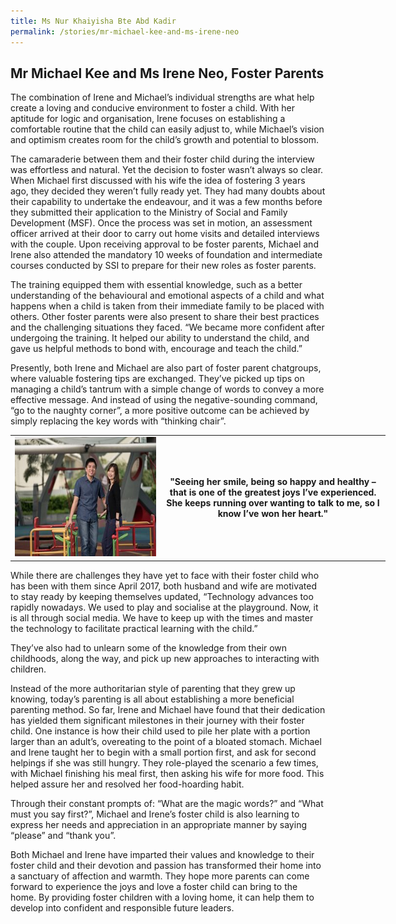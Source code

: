 ```yaml
---
title: Ms Nur Khaiyisha Bte Abd Kadir
permalink: /stories/mr-michael-kee-and-ms-irene-neo
---
```


## Mr Michael Kee and Ms Irene Neo, Foster Parents

The combination of Irene and Michael’s individual strengths are what help create a loving and conducive environment to foster a child.  With her aptitude for logic and organisation, Irene focuses on establishing a comfortable routine that the child can easily adjust to, while Michael’s vision and optimism creates room for the child’s growth and potential to blossom.
 
The camaraderie between them and their foster child during the interview was effortless and natural. Yet the decision to foster wasn’t always so clear. When Michael first discussed with his wife the idea of fostering 3 years ago, they decided they weren’t fully ready yet. They had many doubts about their capability to undertake the endeavour, and it was a few months before they submitted their application to the Ministry of Social and Family Development (MSF). Once the process was set in motion, an assessment officer arrived at their door to carry out home visits and detailed interviews with the couple. Upon receiving approval to be foster parents, Michael and Irene also attended the mandatory 10 weeks of foundation and intermediate courses conducted by SSI to prepare for their new roles as foster parents.
 
The training equipped them with essential knowledge, such as a better understanding of the behavioural and emotional aspects of a child and what happens when a child is taken from their immediate family to be placed with others. Other foster parents were also present to share their best practices and the challenging situations they faced. “We became more confident after undergoing the training. It helped our ability to understand the child, and gave us helpful methods to bond with, encourage and teach the child.”
 
Presently, both Irene and Michael  are also part of foster parent chatgroups, where valuable fostering tips are exchanged. They’ve picked up tips on managing a child’s tantrum with a simple change of words to convey a more effective message. And instead of using the negative-sounding command, “go to the naughty corner”, a more positive outcome can be achieved by simply replacing the key words with “thinking chair”.

<table align="center" border="0" cellpadding="1" cellspacing="1" style="width: 600px;">
	<tbody>
		<tr>
			<td style="width:40%;"><img alt="Mr Michael Kee and Ms Irene Neo" src="/images/stories/pages/mr-michael-kee-and-ms-irene-neo.jpg" style="width: 287px; height: 191px;" />       </td>
			<td style="text-align: center;"><strong style="text-align: center;">"Seeing her smile, being so happy and healthy – that is one of the greatest joys I’ve experienced. She keeps running over wanting to talk to me, so I know I’ve won her heart."</strong></td>
  </tr>
	</tbody>
</table>


While there are challenges they have yet to face with their foster child who has been with them since April 2017, both husband and wife are motivated to stay ready by keeping themselves updated, “Technology advances too rapidly nowadays. We used to play and socialise at the playground. Now, it is all through social media. We have to keep up with the times and master the technology to facilitate practical learning with the child.”
 
They’ve also had to unlearn some of the knowledge from their own childhoods, along the way, and pick up new approaches to interacting with children.
 
Instead of the more authoritarian style of parenting that they grew up knowing, today’s parenting is all about establishing a more beneficial parenting method. So far, Irene and Michael have found that their dedication has yielded them significant milestones in their journey with their foster child. One instance is how their child used to pile her plate with a portion larger than an adult’s, overeating to the point of a bloated stomach. Michael and Irene taught her to begin with a small portion first, and ask for second helpings if she was still hungry. They role-played the scenario a few times, with Michael finishing his meal first, then asking his wife for more food. This helped assure her and resolved her food-hoarding habit.
 
Through their constant prompts of:  “What are the magic words?” and “What must you say first?”, Michael and Irene’s foster child is also learning to express her needs and appreciation in an appropriate manner by saying “please” and “thank you”.
 
Both Michael and Irene have imparted their values and knowledge to their foster child and their devotion and passion has transformed their home into a sanctuary of affection and warmth. They hope more parents can come forward to experience the joys and love a foster child can bring to the home. By providing foster children with a loving home, it can help them to develop into confident and responsible future leaders.
